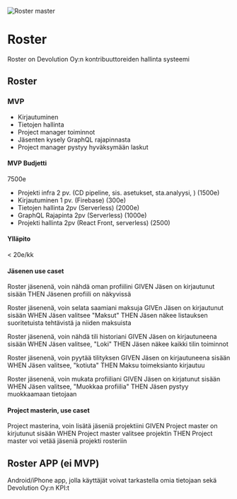 ![Roster master](https://github.com/Devolution-Oy/roster/workflows/Roster%20master/badge.svg?branch=master)

# Roster
Roster on Devolution Oy:n kontribuuttoreiden hallinta systeemi

## Roster

### MVP
- Kirjautuminen
- Tietojen hallinta
- Project manager toiminnot
- Jäsenten kysely GraphQL rajapinnasta
- Project manager pystyy hyväksymään laskut

#### MVP Budjetti
7500e
- Projekti infra 2 pv. (CD pipeline, sis. asetukset, sta.analyysi, ) (1500e)
- Kirjautuminen 1 pv. (Firebase) (300e)
- Tietojen hallinta 2pv (Serverless) (2000e)
- GraphQL Rajapinta 2pv (Serverless) (1000e)
- Projekti hallinta 2pv (React Front, serverless) (2500)

#### Ylläpito
< 20e/kk

#### Jäsenen use caset
Roster jäsenenä, voin nähdä oman profiilini
	GIVEN Jäsen on kirjautunut sisään
	THEN Jäsenen profiili on näkyvissä

Roster jäsenenä, voin selata saamiani maksuja
	GIVEn Jäsen on kirjautunut sisään
	WHEN Jäsen valitsee  "Maksut"
	THEN Jäsen näkee listauksen suoritetuista tehtävistä ja niiden maksuista

Roster jäsenenä, voin nähdä tili historiani
	GIVEN Jäsen on kirjautuneena sisään
	WHEN Jäsen valitsee, "Loki"
	THEN Jäsen näkee kaikki tilin toiminnot

Roster jäsenenä, voin pyytää tilityksen
	GIVEN Jäsen on kirjautuneena sisään
	WHEN Jäsen valitsee, "kotiuta"
	THEN Maksu toimeksianto kirjautuu

Roster jäsenenä, voin mukata profiiliani
	GIVEN Jäsen on kirjatunut sisään
	WHEN Jäsen valitsee, "Muokkaa profiilia"
	THEN Jäsen pystyy muokkaamaan tietojaan

#### Project masterin, use caset
Project masterina, voin lisätä jäseniä projektiini
	GIVEN Project master on kirjutunut sisään
	WHEN Project master valitsee projektin
	THEN Project master voi vetää jäseniä projekti rosteriin

## Roster APP (ei MVP)
Android/iPhone app, jolla käyttäjät voivat tarkastella omia tietojaan sekä Devolution Oy:n KPI:t
